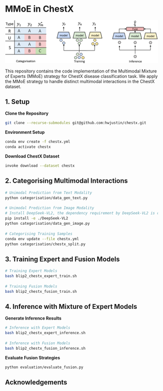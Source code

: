 # MMoE in ChestX

![image](main_figure.png "MMoE Pipeline")

This repository contains the code implementation of the Multimodal Mixture of Experts (MMoE) strategy for ChestX disease classification task. We apply the MMoE strategy to handle distinct multimodal interactions in the ChestX dataset.

## 1. Setup
**Clone the Repository**

```bash
git clone --recurse-submodules git@github.com:hwjustin/chestx.git
```

**Environment Setup**

```bash
conda env create -f chestx.yml
conda activate chestx
```

**Download ChestX Dataset**

```bash
invoke download --dataset chestx
```

## 2. Categorising Multimodal Interactions
```bash
# Unimodal Prediction from Text Modality
python categorisation/data_gen_text.py

# Unimodal Prediction from Image Modality
# Install DeepSeek-VL2, the dependency requirement by DeepSeek-VL2 is conflict with the other code, need to install separately and remove it after the unimodal prediction.
pip install -e ./DeepSeek-VL2
python categorisation/data_gen_image.py

# Categorising Training Samples
conda env update --file chestx.yml
python categorisation/chestx_split.py
```


## 3. Training Expert and Fusion Models
```bash
# Training Expert Models
bash blip2_chestx_expert_train.sh

# Training Fusion Models
bash blip2_chestx_fusion_train.sh
```


## 4. Inference with Mixture of Expert Models
**Generate Inference Results**

```bash
# Inference with Expert Models
bash blip2_chestx_expert_inference.sh

# Inference with Fusion Models
bash blip2_chestx_fusion_inference.sh
```

**Evaluate Fusion Strategies**

```bash
python evaluation/evaluate_fusion.py
```

## Acknowledgements